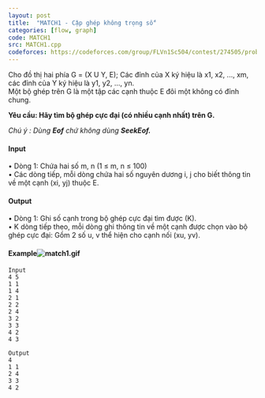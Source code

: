 ```yaml
---
layout: post
title:  "MATCH1 - Cặp ghép không trọng số"
categories: [flow, graph]
code: MATCH1
src: MATCH1.cpp
codeforces: https://codeforces.com/group/FLVn1Sc504/contest/274505/problem/C
---
```




  


Cho đồ thị hai phía G = (X U Y, E); Các đỉnh của X ký hiệu là x1, x2, ..., xm, các đỉnh của Y ký hiệu là y1, y2, ..., yn.  
Một bộ ghép trên G là một tập các cạnh thuộc E đôi một không có đỉnh chung.  
  
**Yêu cầu: Hãy tìm bộ ghép cực đại (có nhiều cạnh nhất) trên G.**  
  
_Chú ý : Dùng **Eof** chứ không dùng **SeekEof.**_

#### Input

• Dòng 1: Chứa hai số m, n (1 ≤ m, n ≤ 100)  
• Các dòng tiếp, mỗi dòng chứa hai số nguyên dương i, j cho biết thông tin về một cạnh (xi, yj) thuộc E.

#### Output

• Dòng 1: Ghi số cạnh trong bộ ghép cực đại tìm được (K).  
• K dòng tiếp theo, mỗi dòng ghi thông tin về một cạnh được chọn vào bộ ghép cực đại: Gồm 2 số u, v thể hiện cho cạnh nối (xu, yv).

#### Example![match1.gif](http://www.spoj.com/CSP/content/match1.gif)

```
Input
4 5
1 1
1 4
2 1
2 2
2 4
3 2
3 3
4 2
4 3

Output
4
1 1
2 4
3 3
4 2


```

<!--more-->

